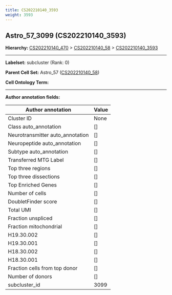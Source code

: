 ```yaml
---
title: CS202210140_3593
weight: 3593
---
```

## Astro_57_3099 (CS202210140_3593)
<b>Hierarchy: </b>
[CS202210140_470](cell_sets/CS202210140_470.md) >
[CS202210140_58](cell_sets/CS202210140_58.md) >
[CS202210140_3593](cell_sets/CS202210140_3593.md)

---


**Labelset:** subcluster (Rank: 0)

**Parent Cell Set:** Astro_57 ([CS202210140_58](cell_sets/CS202210140_58.md))



**Cell Ontology Term:** 

[MARKER GENES.]: #


---

[TRANSFERRED ANNOTATIONS.]: #


[AUTHOR ANNOTATION FIELDS.]: #


**Author annotation fields:**

| Author annotation | Value |
|-------------------|-------|
|Cluster ID|None|
|Class auto_annotation|[]|
|Neurotransmitter auto_annotation|[]|
|Neuropeptide auto_annotation|[]|
|Subtype auto_annotation|[]|
|Transferred MTG Label|[]|
|Top three regions|[]|
|Top three dissections|[]|
|Top Enriched Genes|[]|
|Number of cells|[]|
|DoubletFinder score|[]|
|Total UMI|[]|
|Fraction unspliced|[]|
|Fraction mitochondrial|[]|
|H19.30.002|[]|
|H19.30.001|[]|
|H18.30.002|[]|
|H18.30.001|[]|
|Fraction cells from top donor|[]|
|Number of donors|[]|
|subcluster_id|3099|
